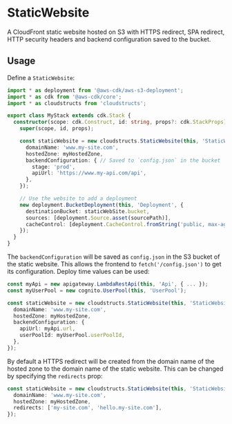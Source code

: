 # StaticWebsite

A CloudFront static website hosted on S3 with HTTPS redirect, SPA redirect,
HTTP security headers and backend configuration saved to the bucket.

## Usage

Define a `StaticWebsite`:

```ts
import * as deployment from '@aws-cdk/aws-s3-deployment';
import * as cdk from '@aws-cdk/core';
import * as cloudstructs from 'cloudstructs';

export class MyStack extends cdk.Stack {
  constructor(scope: cdk.Construct, id: string, props?: cdk.StackProps) {
    super(scope, id, props);

    const staticWebsite = new cloudstructs.StaticWebsite(this, 'StaticWebsite', {
      domainName: 'www.my-site.com',
      hostedZone: myHostedZone,
      backendConfiguration: { // Saved to `config.json` in the bucket
        stage: 'prod',
        apiUrl: 'https://www.my-api.com/api',
      },
    });

    // Use the website to add a deployment
    new deployment.BucketDeployment(this, 'Deployment', {
      destinationBucket: staticWebSite.bucket,
      sources: [deployment.Source.asset(sourcePath)],
      cacheControl: [deployment.CacheControl.fromString('public, max-age=31536000, immutable')],
    });
  }
}
```

The `backendConfiguration` will be saved as `config.json` in the S3 bucket of the
static website. This allows the frontend to `fetch('/config.json')` to get its
configuration. Deploy time values can be used:

```ts
const myApi = new apigateway.LambdaRestApi(this, 'Api', { ... });
const myUserPool = new cognito.UserPool(this, 'UserPool');

const staticWebsite = new cloudstructs.StaticWebsite(this, 'StaticWebsite', {
  domainName: 'www.my-site.com',
  hostedZone: myHostedZone,
  backendConfiguration: {
    apiUrl: myApi.url,
    userPoolId: myUserPool.userPoolId,
  },
});
```

By default a HTTPS redirect will be created from the domain name of the hosted
zone to the domain name of the static website. This can be changed by specifying
the `redirects` prop:

```ts
const staticWebsite = new cloudstructs.StaticWebsite(this, 'StaticWebsite', {
  domainName: 'www.my-site.com',
  hostedZone: myHostedZone,
  redirects: ['my-site.com', 'hello.my-site.com'],
});
```
